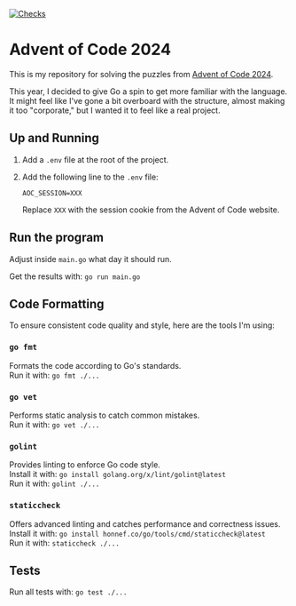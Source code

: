 [![Checks](https://github.com/martinmose/aoc-2024/actions/workflows/checks.yml/badge.svg?branch=main)](https://github.com/martinmose/aoc-2024/api/actions/workflows/checks.yml)

# Advent of Code 2024

This is my repository for solving the puzzles from [Advent of Code 2024](https://adventofcode.com/2024).

This year, I decided to give Go a spin to get more familiar with the language. It might feel like I've gone a bit overboard with the structure, almost making it too "corporate," but I wanted it to feel like a real project.

## Up and Running

1. Add a `.env` file at the root of the project.
2. Add the following line to the `.env` file:

   `AOC_SESSION=XXX`

   Replace `XXX` with the session cookie from the Advent of Code website.

## Run the program

Adjust inside `main.go` what day it should run.

Get the results with: `go run main.go`

## Code Formatting

To ensure consistent code quality and style, here are the tools I'm using:

### `go fmt`

Formats the code according to Go's standards.  
Run it with: `go fmt ./...`

### `go vet`

Performs static analysis to catch common mistakes.  
Run it with: `go vet ./...`

### `golint`

Provides linting to enforce Go code style.  
Install it with: `go install golang.org/x/lint/golint@latest`  
Run it with: `golint ./...`

### `staticcheck`

Offers advanced linting and catches performance and correctness issues.  
Install it with: `go install honnef.co/go/tools/cmd/staticcheck@latest`  
Run it with: `staticcheck ./...`

## Tests

Run all tests with: `go test ./...`
